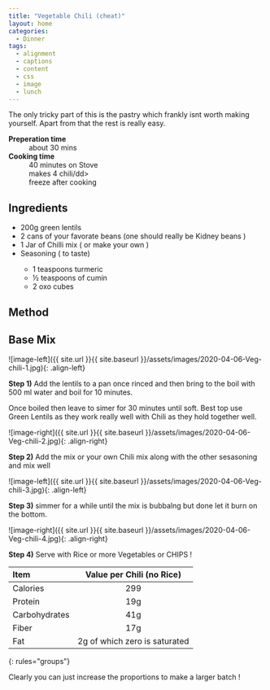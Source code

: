 ```yaml
---
title: "Vegetable Chili (cheat)"
layout: home
categories:
  - Dinner
tags:
  - alignment
  - captions
  - content
  - css
  - image
  - lunch
---
```


The only tricky part of this is the pastry which frankly isnt worth making yourself. Apart from that the rest is really easy.

<dl>
  <dt><b>Preperation time</b></dt>
  <dd>about 30 mins</dd>
  <dt><b>Cooking time</b></dt>
  <dd>40 minutes on Stove</dd>
  <dd>makes 4 chili/dd>
  <dd>freeze after cooking</dd>
</dl>


## Ingredients

<ul>
<li> 200g green lentils </li>
<li> 2 cans of your favorate beans (one should really be Kidney beans ) </li>
<li> 1 Jar of Chilli mix ( or make your own )</li>
<li> Seasoning ( to taste)</li>
   <ul>
   <li> 1 teaspoons turmeric  </li>
   <li> ½ teaspoons of cumin </li>
   <li> 2 oxo cubes </li>
   </ul>
</ul>

## Method

## Base Mix

![image-left]({{ site.url }}{{ site.baseurl }}/assets/images/2020-04-06-Veg-chili-1.jpg){: .align-left}

**Step 1)** Add the lentils to a pan once rinced and then bring to the boil with 500 ml water and boil for 10 minutes.<br>

Once boiled then leave to simer for 30 minutes until soft.
Best top use Green Lentils as they work really well with Chili as they hold together well.<br>

![image-right]({{ site.url }}{{ site.baseurl }}/assets/images/2020-04-06-Veg-chili-2.jpg){: .align-right}

**Step 2)** Add the mix or your own Chili mix along with the other sesasoning and mix well<br>

![image-left]({{ site.url }}{{ site.baseurl }}/assets/images/2020-04-06-Veg-chili-3.jpg){: .align-left}

**Step 3)** simmer for a while until the mix is bubbalng but done let it burn on the bottom.<br>

![image-right]({{ site.url }}{{ site.baseurl }}/assets/images/2020-04-06-Veg-chili-4.jpg){: .align-right}

**Step 4)** Serve with Rice or more Vegetables or CHIPS !<br>


| Item | Value per Chili (no Rice) |
|:--------|:-------:|
| Calories   | 299 |
| Protein   | 19g |
| Carbohydrates   | 41g   |
| Fiber   | 17g   |
| Fat   | 2g of which zero is saturated   |
{: rules="groups"}


Clearly you can just increase the proportions to make a larger batch ! 
